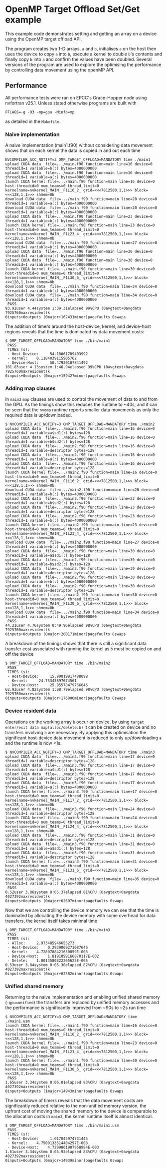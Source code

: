 # OpenMP Target Offload Set/Get example

This example code demonstrates setting and getting an array on a device using
the OpenMP target offload API.

The program creates two 1-D arrays, `a` and `b`, initialises `a` on the host
then uses the device to copy `a` into `b`, execute a kernel to double `b`'s
contents and finally copy `b` into `a` and confirm the values have been
doubled.
Several versions of the program are used to explore the optimising the
performance by controlling data movement using the openMP API.

## Performance

All performance tests were ran on EPCC's Grace-Hopper node using nvfortran v25.1.
Unless stated otherwise programs are built with
```
FFLAGS=-g -O3 -mp=gpu -Minfo=mp
```
as detailed in the `Makefile`.

### Naive implementation

A naive implementation (main1.f90) without considering data movement shows that
on each kernel the data is copied in and out each time
```
NVCOMPILER_ACC_NOTIFY=3 OMP_TARGET_OFFLOAD=MANDATORY time ./main1
upload CUDA data  file=.../main.f90 function=main line=16 device=0 threadid=1 variable=b(:) bytes=4000000000
upload CUDA data  file=.../main.f90 function=main line=16 device=0 threadid=1 variable=a(:) bytes=4000000000
launch CUDA kernel file=.../main.f90 function=main line=16 device=0 host-threadid=0 num_teams=0 thread_limit=0 kernelname=nvkernel_MAIN__F1L16_2_ grid=<<<7812500,1,1>>> block=<<<128,1,1>>> shmem=0b
download CUDA data  file=.../main.f90 function=main line=20 device=0 threadid=1 variable=a(:) bytes=4000000000
download CUDA data  file=.../main.f90 function=main line=20 device=0 threadid=1 variable=b(:) bytes=4000000000
upload CUDA data  file=.../main.f90 function=main line=23 device=0 threadid=1 variable=b(:) bytes=4000000000
launch CUDA kernel file=.../main.f90 function=main line=23 device=0 host-threadid=0 num_teams=0 thread_limit=0 kernelname=nvkernel_MAIN__F1L23_4_ grid=<<<7812500,1,1>>> block=<<<128,1,1>>> shmem=0b
download CUDA data  file=.../main.f90 function=main line=27 device=0 threadid=1 variable=b(:) bytes=4000000000
upload CUDA data  file=.../main.f90 function=main line=30 device=0 threadid=1 variable=a(:) bytes=4000000000
upload CUDA data  file=.../main.f90 function=main line=30 device=0 threadid=1 variable=b(:) bytes=4000000000
launch CUDA kernel file=.../main.f90 function=main line=30 device=0 host-threadid=0 num_teams=0 thread_limit=0 kernelname=nvkernel_MAIN__F1L30_6_ grid=<<<7812500,1,1>>> block=<<<128,1,1>>> shmem=0b
download CUDA data  file=.../main.f90 function=main line=34 device=0 threadid=1 variable=b(:) bytes=4000000000
download CUDA data  file=.../main.f90 function=main line=34 device=0 threadid=1 variable=a(:) bytes=4000000000
 PASS
93.92user 4.44system 1:39.31elapsed 99%CPU (0avgtext+0avgdata 7925760maxresident)k
0inputs+0outputs (0major+162431minor)pagefaults 0swaps
```

The addition of timers around the host-device, kernel, and device-host regions
reveals that the time is dominated by data movement costs:
```
$ OMP_TARGET_OFFLOAD=MANDATORY time ./bin/main1
 PASS
 TIMES (s):
 - Host-Device:     54.18061709403992     
 - Kernel:    0.1184039115905762     
 - Device-Host:     50.47920107841492     
101.83user 4.13system 1:46.94elapsed 99%CPU (0avgtext+0avgdata 7925760maxresident)k
0inputs+0outputs (0major+159427minor)pagefaults 0swaps
```

### Adding map clauses

In `main2` `map` clauses are used to control the movement of data to and from the GPU.
As the timings show this reduces the runtime to ~40s, and it can be seen that
the `nvomp` runtime reports smaller data movements as only the required data is
up/downloaded.
```
$ NVCOMPILER_ACC_NOTIFY=3 OMP_TARGET_OFFLOAD=MANDATORY time ./main2
upload CUDA data  file=.../main2.f90 function=main line=16 device=0 threadid=1 variable=a$sd1(:) bytes=128
upload CUDA data  file=.../main2.f90 function=main line=16 device=0 threadid=1 variable=b$sd2(:) bytes=128
upload CUDA data  file=.../main2.f90 function=main line=16 device=0 threadid=1 variable=descriptor bytes=128
upload CUDA data  file=.../main2.f90 function=main line=16 device=0 threadid=1 variable=a(:) bytes=4000000000
upload CUDA data  file=.../main2.f90 function=main line=16 device=0 threadid=1 variable=descriptor bytes=128
launch CUDA kernel file=.../main2.f90 function=main line=16 device=0 host-threadid=0 num_teams=0 thread_limit=0 kernelname=nvkernel_MAIN__F1L16_2_ grid=<<<7812500,1,1>>> block=<<<128,1,1>>> shmem=0b
download CUDA data  file=.../main2.f90 function=main line=20 device=0 threadid=1 variable=b(:) bytes=4000000000
upload CUDA data  file=.../main2.f90 function=main line=23 device=0 threadid=1 variable=b$sd2(:) bytes=128
upload CUDA data  file=.../main2.f90 function=main line=23 device=0 threadid=1 variable=descriptor bytes=128
upload CUDA data  file=.../main2.f90 function=main line=23 device=0 threadid=1 variable=b(:) bytes=4000000000
launch CUDA kernel file=.../main2.f90 function=main line=23 device=0 host-threadid=0 num_teams=0 thread_limit=0 kernelname=nvkernel_MAIN__F1L23_4_ grid=<<<7812500,1,1>>> block=<<<128,1,1>>> shmem=0b
download CUDA data  file=.../main2.f90 function=main line=27 device=0 threadid=1 variable=b(:) bytes=4000000000
upload CUDA data  file=.../main2.f90 function=main line=30 device=0 threadid=1 variable=a$sd1(:) bytes=128
upload CUDA data  file=.../main2.f90 function=main line=30 device=0 threadid=1 variable=b$sd2(:) bytes=128
upload CUDA data  file=.../main2.f90 function=main line=30 device=0 threadid=1 variable=descriptor bytes=128
upload CUDA data  file=.../main2.f90 function=main line=30 device=0 threadid=1 variable=b(:) bytes=4000000000
upload CUDA data  file=.../main2.f90 function=main line=30 device=0 threadid=1 variable=descriptor bytes=128
launch CUDA kernel file=.../main2.f90 function=main line=30 device=0 host-threadid=0 num_teams=0 thread_limit=0 kernelname=nvkernel_MAIN__F1L30_6_ grid=<<<7812500,1,1>>> block=<<<128,1,1>>> shmem=0b
download CUDA data  file=.../main2.f90 function=main line=34 device=0 threadid=1 variable=a(:) bytes=4000000000
 PASS
44.21user 4.76system 0:49.96elapsed 98%CPU (0avgtext+0avgdata 7925760maxresident)k
0inputs+0outputs (0major+200171minor)pagefaults 0swaps
```

A breakdown of the timings shows that there is still a significant data
transfer cost associated with running the kernel as `b` must be copied on and
off the device
```
$ OMP_TARGET_OFFLOAD=MANDATORY time ./bin/main2
 PASS
 TIMES (s):
 - Host-Device:     15.90019917488098     
 - Kernel:     24.75345897674561     
 - Device-Host:     25.95578479766846     
62.93user 4.82system 1:08.79elapsed 98%CPU (0avgtext+0avgdata 7925760maxresident)k
0inputs+0outputs (0major+176800minor)pagefaults 0swaps
```

### Device resident data

Operations on the working array `b` occur on device, by using `target
enter/exit data map(alloc/delete:b)` it can be created on device and no
transfers involving `b` are necessary.
By applying this optimisation the significant host-device data movement is
reduced to only up/downloading `a` and the runtime is now <1s.
```
$ NVCOMPILER_ACC_NOTIFY=3 OMP_TARGET_OFFLOAD=MANDATORY time ./main3
upload CUDA data  file=.../main3.f90 function=main line=17 device=0 threadid=1 variable=descriptor bytes=128
upload CUDA data  file=.../main3.f90 function=main line=17 device=0 threadid=1 variable=a$sd1(:) bytes=128
upload CUDA data  file=.../main3.f90 function=main line=17 device=0 threadid=1 variable=descriptor bytes=128
upload CUDA data  file=.../main3.f90 function=main line=17 device=0 threadid=1 variable=a(:) bytes=4000000000
launch CUDA kernel file=.../main3.f90 function=main line=17 device=0 host-threadid=0 num_teams=0 thread_limit=0 kernelname=nvkernel_MAIN__F1L17_2_ grid=<<<7812500,1,1>>> block=<<<128,1,1>>> shmem=0b
upload CUDA data  file=.../main3.f90 function=main line=24 device=0 threadid=1 variable=descriptor bytes=128
launch CUDA kernel file=.../main3.f90 function=main line=24 device=0 host-threadid=0 num_teams=0 thread_limit=0 kernelname=nvkernel_MAIN__F1L24_4_ grid=<<<7812500,1,1>>> block=<<<128,1,1>>> shmem=0b
upload CUDA data  file=.../main3.f90 function=main line=31 device=0 threadid=1 variable=descriptor bytes=128
upload CUDA data  file=.../main3.f90 function=main line=31 device=0 threadid=1 variable=a$sd1(:) bytes=128
upload CUDA data  file=.../main3.f90 function=main line=31 device=0 threadid=1 variable=descriptor bytes=128
launch CUDA kernel file=.../main3.f90 function=main line=31 device=0 host-threadid=0 num_teams=0 thread_limit=0 kernelname=nvkernel_MAIN__F1L31_6_ grid=<<<7812500,1,1>>> block=<<<128,1,1>>> shmem=0b
download CUDA data  file=.../main3.f90 function=main line=35 device=0 threadid=1 variable=a(:) bytes=4000000000
 PASS
0.52user 3.86system 0:05.37elapsed 81%CPU (0avgtext+0avgdata 4027392maxresident)k
0inputs+0outputs (0major+62607minor)pagefaults 0swaps
```

Now that we are controlling the device memory we can see that the time is
dominated by allocating the device memory with some overhead for data
transfers, the kernel itself takes minimal time
```
$ OMP_TARGET_OFFLOAD=MANDATORY time ./bin/main3
 PASS
 TIMES (s):
 - Alloc:     2.973485946655273     
 - Host-Device:    0.2939069271087646     
 - Kernel:    4.7280788421630859E-003
 - Device-Host:    1.8191099166870117E-002
 - Delete:    1.0013580322265625E-005
0.53user 3.84system 0:05.30elapsed 82%CPU (0avgtext+0avgdata 4027392maxresident)k
0inputs+0outputs (0major+62582minor)pagefaults 0swaps
```

### Unified shared memory

Returning to the naive implementation and enabling unified shared memory
(`-gpu=unified`) the transfers are replaced by unified memory accesses and the
performance is significantly improved from ~90s to ~2s run time
```
$ NVCOMPILER_ACC_NOTIFY=3 OMP_TARGET_OFFLOAD=MANDATORY time ./main1.usm 
launch CUDA kernel file=.../main1.f90 function=main line=16 device=0 host-threadid=0 num_teams=0 thread_limit=0 kernelname=nvkernel_MAIN__F1L16_2_ grid=<<<7812500,1,1>>> block=<<<128,1,1>>> shmem=0b
launch CUDA kernel file=.../main1.f90 function=main line=23 device=0 host-threadid=0 num_teams=0 thread_limit=0 kernelname=nvkernel_MAIN__F1L23_4_ grid=<<<7812500,1,1>>> block=<<<128,1,1>>> shmem=0b
launch CUDA kernel file=.../main1.f90 function=main line=30 device=0 host-threadid=0 num_teams=0 thread_limit=0 kernelname=nvkernel_MAIN__F1L30_6_ grid=<<<7812500,1,1>>> block=<<<128,1,1>>> shmem=0b
 PASS
1.65user 3.34system 0:06.01elapsed 83%CPU (0avgtext+0avgdata 4027392maxresident)k
0inputs+0outputs (1major+14943minor)pagefaults 0swaps
```

The breakdown of timers reveals that the data movement costs are significantly
reduced relative to the non-unified memory version, the upfront cost of moving
the shared memory to the device is comparable to the allocation costs in
`main3`, the kernel runtime itself is almost identical.
```
$ OMP_TARGET_OFFLOAD=MANDATORY time ./bin/main1.usm 
 PASS
 TIMES (s):
 - Host-Device:     1.017045974731445     
 - Kernel:    4.7500133514404297E-003
 - Device-Host:    4.7299861907958984E-003
1.61user 3.34system 0:05.92elapsed 83%CPU (0avgtext+0avgdata 4027392maxresident)k
0inputs+0outputs (0major+14939minor)pagefaults 0swaps
```
